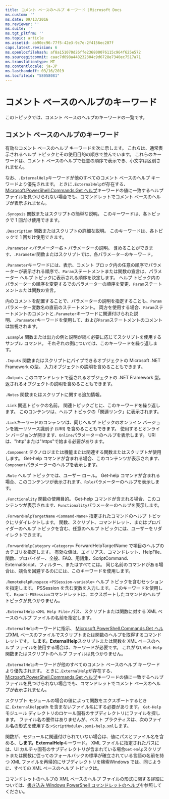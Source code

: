 ```yaml
---
title: コメント ベースのヘルプ キーワード |Microsoft Docs
ms.custom: ''
ms.date: 09/13/2016
ms.reviewer: ''
ms.suite: ''
ms.tgt_pltfrm: ''
ms.topic: article
ms.assetid: ab90ec96-77f5-42e3-9c7e-2f4156ec207f
caps.latest.revision: 6
ms.openlocfilehash: af8a151070d26ffe236800076115c964f625e572
ms.sourcegitcommit: caac7d098a448232304c9d6728e7340ec7517a71
ms.translationtype: MT
ms.contentlocale: ja-JP
ms.lasthandoff: 03/16/2019
ms.locfileid: "58058081"
---
```

# <a name="comment-based-help-keywords"></a>コメント ベースのヘルプのキーワード

このトピックでは、コメント ベースのヘルプのキーワードの一覧です。

## <a name="keywords-in-comment-based-help"></a>コメント ベースのヘルプのキーワード

有効なコメント ベースのヘルプ キーワードを次に示します。 これらは、通常表示されるヘルプ トピックとその使用目的の順序で並んでいます。 これらのキーワードは、コメント ベースのヘルプで任意の順序で表示でき、小文字は区別されません。

なお、`.ExternalHelp`キーワードが他のすべてのコメント ベースのヘルプ キーワードより優先されます。 ときに`.ExternalHelp`が存在する、 [Microsoft.PowerShell.Commands.Get ヘルプ](/dotnet/api/Microsoft.PowerShell.Commands.Get-Help)キーワードの値に一致するヘルプ ファイルを見つけられない場合でも、コマンドレットでコメント ベースのヘルプが表示されません。

`.Synopsis` 関数またはスクリプトの簡単な説明。 このキーワードは、各トピックで 1 回だけ使用できます。

`.Description` 関数またはスクリプトの詳細な説明。 このキーワードは、各トピックで 1 回だけ使用できます。

`.Parameter` *\<パラメーター名 >* パラメーターの説明。 含めることができます、`.Parameter`関数またはスクリプトでは、各パラメーターのキーワード。

`.Parameter`キーワードには、表示、コメント ブロック内の任意の順序でパラメーターが表示される順序で、`Param`ステートメントまたは関数の宣言は、パラメーター ヘルプ トピックに表示される順序を決定します。 ヘルプ トピック内のパラメーターの順序を変更するでのパラメーターの順序を変更、`Param`ステートメントまたは関数の宣言。

内のコメントを配置することで、パラメーターの説明を指定することも、`Param`パラメーター変数名の直前のステートメント。 両方を使用する場合、`Param`ステートメントのコメントと`.Parameter`キーワードに関連付けられた説明、`.Parameter`キーワードを使用して、および`Param`ステートメントのコメントは無視されます。

`.Example` 関数または出力の例と説明が続く必要に応じてスクリプトを使用するサンプル コマンド。 それぞれの例については、このキーワードを繰り返します。

`.Inputs` 関数またはスクリプトにパイプできるオブジェクトの Microsoft .NET Framework の型。 入力オブジェクトの説明を含めることもできます。

`.Outputs` このコマンドレットで返されるオブジェクトの .NET Framework 型。 返されるオブジェクトの説明を含めることもできます。

`.Notes` 関数またはスクリプトに関する追加情報。

`.Link` 関連トピックの名前。 関連トピックごとに、このキーワードを繰り返します。 このコンテンツは、ヘルプ トピックの「関連リンク」に表示されます。

`.Link`キーワードのコンテンツは、同じヘルプ トピックのオンライン バージョンを統一リソース識別子 (URI) を含めることもできます。 使用するとオンライン バージョンが開きます、`Online`パラメーターのヘルプを表示します。 URI は、"http"または"https"で始まる必要があります。

`.Component` テクノロジまたは機能または関連する関数またはスクリプトが使用します。 Get-help コマンドが含まれる場合、このコンテンツが表示されます、`Component`パラメーターのヘルプを表示します。

`.Role` ヘルプ トピックでは、ユーザー ロール。 Get-help コマンドが含まれる場合、このコンテンツが表示されます、`Role`パラメーターのヘルプを表示します。

`.Functionality` 関数の使用目的。 Get-help コマンドが含まれる場合、このコンテンツが表示されます、`Functionality`パラメーターのヘルプを表示します。

`.ForwardHelpTargetName` `<Command-Name>` 指定されたコマンドのヘルプ トピックにリダイレクトします。 関数、スクリプト、コマンドレット、またはプロバイダーのヘルプ トピックを含む、任意のヘルプ トピックには、ユーザーをリダイレクトできます。

`.ForwardHelpCategory` `<Category>` ForwardHelpTargetName で項目のヘルプのカテゴリを指定します。 有効な値は、エイリアス、コマンドレット、HelpFile、関数、プロバイダー、全般、FAQ、用語集、ScriptCommand、ExternalScript、フィルター、またはすべてには。 同じ名前のコマンドがある場合は、競合を回避するのにには、このキーワードを使用します。

`.RemoteHelpRunspace` `<PSSession-variable>` ヘルプ トピックを含むセッションを指定します。 PSSession を含む変数を入力します。 このキーワードを使用して、`Export-PSSession`コマンドレットは、エクスポートしたコマンドのヘルプ トピックが見つかりません。

`.ExternalHelp` `<XML Help File>` パス、スクリプトまたは関数に対する XML ベースのヘルプ ファイルの名前を指定します。

`.ExternalHelp`キーワードに指示、 [Microsoft.PowerShell.Commands.Get ヘルプ](/dotnet/api/Microsoft.PowerShell.Commands.Get-Help)XML ベースのファイルでスクリプトまたは関数のヘルプを取得するコマンドレットです。 **します。ExternalHelp**スクリプトまたは関数を XML ベースのヘルプ ファイルを使用する場合は、キーワードが必要です。 これがない`Get-Help`関数またはスクリプトのヘルプ ファイルは見つかりません。

`.ExternalHelp`キーワードが他のすべてのコメント ベースのヘルプ キーワードより優先されます。 ときに`.ExternalHelp`が存在する、 [Microsoft.PowerShell.Commands.Get ヘルプ](/dotnet/api/Microsoft.PowerShell.Commands.Get-Help)キーワードの値に一致するヘルプ ファイルを見つけられない場合でも、コマンドレットでコメント ベースのヘルプが表示されません。

スクリプト モジュールの場合の値によって関数をエクスポートするときに`.ExternalHelp`path を含まないファイル名にする必要があります。 `Get-Help` モジュール ディレクトリのロケール固有のサブディレクトリにファイルを探します。 ファイル名の要件はありませんが、ベスト プラクティスは、次のファイル名の形式を使用する:`<ScriptModule>.psm1-help.xml`します。

関数が、モジュールに関連付けられていない場合は、値にパスとファイル名を含める、**します。ExternalHelp**キーワード。 XML ファイルに指定されたパスには、UI カルチャ固有のサブディレクトリが含まれている場合`Get-Help`スクリプトまたは関数に従ってのフォールバックの標準が確立されている言語の名前を持つ XML ファイルを再帰的にサブディレクトリを検索Windows では、同じように、すべての XML ベースのヘルプ トピックは。

コマンドレットのヘルプの XML ベースのヘルプ ファイルの形式に関する詳細については、[書き込み Windows PowerShell コマンドレットのヘルプ](./writing-help-for-windows-powershell-cmdlets.md)を参照してください。